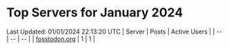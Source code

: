 # Top Servers for January 2024
Last Updated: 01/01/2024 22:13:20 UTC
| Server | Posts | Active Users |
| -- | -- | -- |
| [fosstodon.org](https://fosstodon.org/tags/PowerShell) | 1 | 1 |
